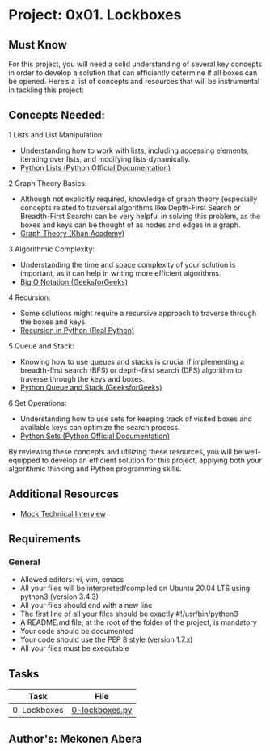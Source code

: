 # Project: 0x01. Lockboxes

## Must Know
For this project, you will need a solid understanding of several key concepts in order to develop a solution that can efficiently determine if all boxes can be opened. 
Here’s a list of concepts and resources that will be instrumental in tackling this project:

## Concepts Needed:
1 Lists and List Manipulation:

* Understanding how to work with lists, including accessing elements, iterating over lists, and modifying lists dynamically.
* [Python Lists (Python Official Documentation)](https://intranet.alxswe.com/rltoken/TtGNy9p1p1d0O5G1rdY1Aw)

2 Graph Theory Basics:

* Although not explicitly required, knowledge of graph theory (especially concepts related to traversal algorithms like Depth-First Search or Breadth-First Search) can be very helpful in solving this problem, as the boxes and keys can be thought of as nodes and edges in a graph.
* [Graph Theory (Khan Academy)](https://intranet.alxswe.com/rltoken/eVcYI8g-6nF0Na46xnRdhw)

3 Algorithmic Complexity:

* Understanding the time and space complexity of your solution is important, as it can help in writing more efficient algorithms.
* [Big O Notation (GeeksforGeeks)](https://intranet.alxswe.com/rltoken/01qym1qAJUkLrb47PvqnKg)

4 Recursion:

* Some solutions might require a recursive approach to traverse through the boxes and keys.
* [Recursion in Python (Real Python)](https://intranet.alxswe.com/rltoken/zpEuvv0l9EHohIx-HwiAAA)

5 Queue and Stack:

* Knowing how to use queues and stacks is crucial if implementing a breadth-first search (BFS) or depth-first search (DFS) algorithm to traverse through the keys and boxes.
* [Python Queue and Stack (GeeksforGeeks)](https://intranet.alxswe.com/rltoken/CQLm4RJrdwyo2DAcNCtwIA)

6 Set Operations:

* Understanding how to use sets for keeping track of visited boxes and available keys can optimize the search process.
* [Python Sets (Python Official Documentation)](https://intranet.alxswe.com/rltoken/zkmtaPqAbKyxx41kRw7ulA)

By reviewing these concepts and utilizing these resources, you will be well-equipped to develop an efficient solution for this project, applying both your algorithmic thinking and Python programming skills.

## Additional Resources
* [Mock Technical Interview](https://intranet.alxswe.com/rltoken/TJ0FJhWeEGolIqMpwBn7Pg)

## Requirements
### General
* Allowed editors: vi, vim, emacs
* All your files will be interpreted/compiled on Ubuntu 20.04 LTS using python3 (version 3.4.3)
* All your files should end with a new line
* The first line of all your files should be exactly #!/usr/bin/python3
* A README.md file, at the root of the folder of the project, is mandatory
* Your code should be documented
* Your code should use the PEP 8 style (version 1.7.x)
* All your files must be executable

## Tasks

| Task | File |
| ---- | ---- |
| 0. Lockboxes | [0-lockboxes.py](./0-lockboxes.py) |

## Author's: Mekonen Abera

